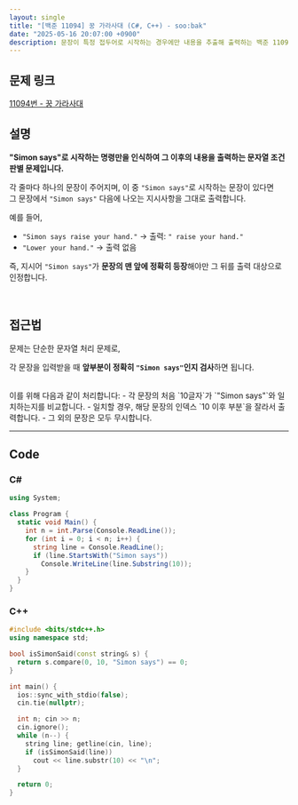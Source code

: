 ```yaml
---
layout: single
title: "[백준 11094] 꿍 가라사대 (C#, C++) - soo:bak"
date: "2025-05-16 20:07:00 +0900"
description: 문장이 특정 접두어로 시작하는 경우에만 내용을 추출해 출력하는 백준 11094번 꿍 가라사대 문제의 C# 및 C++ 풀이 및 해설
---
```


## 문제 링크
[11094번 - 꿍 가라사대](https://www.acmicpc.net/problem/11094)

## 설명

**"Simon says"로 시작하는 명령만을 인식하여 그 이후의 내용을 출력하는 문자열 조건 판별 문제입니다.**

각 줄마다 하나의 문장이 주어지며, 이 중 `"Simon says"`로 시작하는 문장이 있다면<br>
그 문장에서 `"Simon says"` 다음에 나오는 지시사항을 그대로 출력합니다.

예를 들어,
- `"Simon says raise your hand."` → 출력: `" raise your hand."`
- `"Lower your hand."` → 출력 없음

즉, 지시어 `"Simon says"`가 **문장의 맨 앞에 정확히 등장**해야만 그 뒤를 출력 대상으로 인정합니다.

<br>

## 접근법

문제는 단순한 문자열 처리 문제로,

각 문장을 입력받을 때 **앞부분이 정확히 `"Simon says"`인지 검사**하면 됩니다.

<br>
이를 위해 다음과 같이 처리합니다:
- 각 문장의 처음 `10글자`가 `"Simon says"`와 일치하는지를 비교합니다.
- 일치할 경우, 해당 문장의 인덱스 `10 이후 부분`을 잘라서 출력합니다.
- 그 외의 문장은 모두 무시합니다.

<br>

---

## Code

### C#
```csharp
using System;

class Program {
  static void Main() {
    int n = int.Parse(Console.ReadLine());
    for (int i = 0; i < n; i++) {
      string line = Console.ReadLine();
      if (line.StartsWith("Simon says"))
        Console.WriteLine(line.Substring(10));
    }
  }
}
```

### C++
```cpp
#include <bits/stdc++.h>
using namespace std;

bool isSimonSaid(const string& s) {
  return s.compare(0, 10, "Simon says") == 0;
}

int main() {
  ios::sync_with_stdio(false);
  cin.tie(nullptr);

  int n; cin >> n;
  cin.ignore();
  while (n--) {
    string line; getline(cin, line);
    if (isSimonSaid(line))
      cout << line.substr(10) << "\n";
  }

  return 0;
}
```
